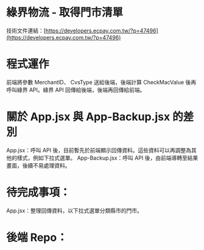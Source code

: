 # 綠界物流 - 取得門市清單
技術文件連結：[https://developers.ecpay.com.tw/?p=47496](https://developers.ecpay.com.tw/?p=47496)

# 程式運作
前端將參數  MerchantID、 CvsType 送給後端，後端計算 CheckMacValue 後再呼叫綠界 API。綠界 API 回傳給後端，後端再回傳給前端。

# 關於 App.jsx 與 App-Backup.jsx 的差別
App.jsx：呼叫 API 後，目前暫先於前端顯示回傳資料。這些資料可以再調整為其他的樣式，例如下拉式選單。
App-Backup.jsx：呼叫 API 後，由前端導轉至結果畫面，後續不易處理資料。

# 待完成事項：
 App.jsx：整理回傳資料，以下拉式選單分類縣市的門市。

 # 後端 Repo：

